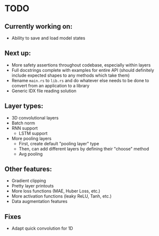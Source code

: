 # TODO

## Currently working on:

-   Ability to save and load model states

## Next up:

-   More safety assertions throughout codebase, especially within layers
-   Full docstrings complete with examples for entire API (should definitely include expected shapes to any methods which take them)
-   Rename `main.rs` to `lib.rs` and do whatever else needs to be done to convert from
    an application to a library
-   Generic IDX file reading solution

## Layer types:

-   3D convolutional layers
-   Batch norm
-   RNN support
    -   LSTM support
-   More pooling layers
    -   First, create default "pooling layer" type
    -   Then, can add different layers by defining their "choose" method
    -   Avg pooling

## Other features:

-   Gradient clipping
-   Pretty layer printouts
-   More loss functions (MAE, Huber Loss, etc.)
-   More activation functions (leaky ReLU, Tanh, etc.)
-   Data augmentation features

## Fixes

-   Adapt quick convolution for 1D
